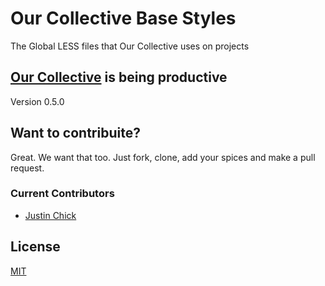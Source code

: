 Our Collective Base Styles
==========================

The Global LESS files that Our Collective uses on projects

## [Our Collective](http://ourcollective.is/) is being productive
Version 0.5.0

## Want to contribuite? 

Great. We want that too. Just fork, clone, add your spices and make a pull request.

### Current Contributors
- [Justin Chick](http://justinchick.com)

## License 
[MIT](http://opensource.org/licenses/MIT)
